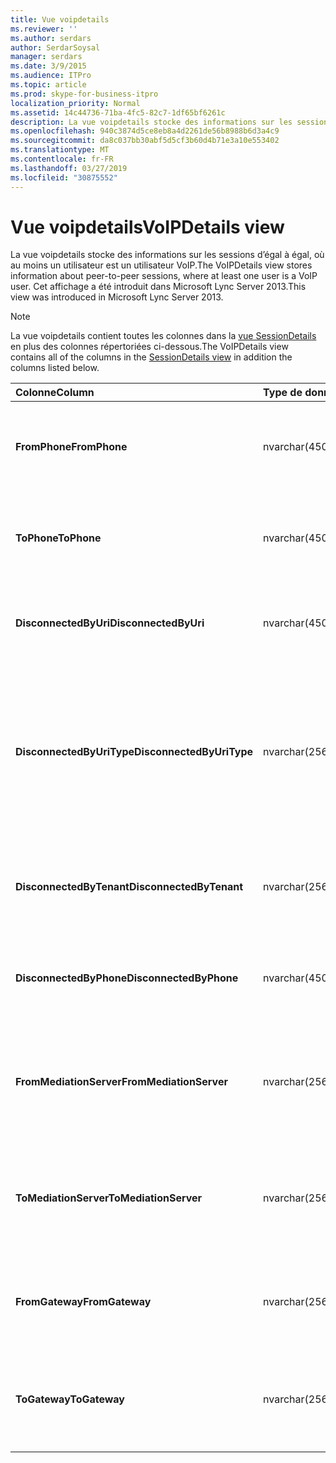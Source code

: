 ```yaml
---
title: Vue voipdetails
ms.reviewer: ''
ms.author: serdars
author: SerdarSoysal
manager: serdars
ms.date: 3/9/2015
ms.audience: ITPro
ms.topic: article
ms.prod: skype-for-business-itpro
localization_priority: Normal
ms.assetid: 14c44736-71ba-4fc5-82c7-1df65bf6261c
description: La vue voipdetails stocke des informations sur les sessions d’égal à égal, où au moins un utilisateur est un utilisateur VoIP. Cet affichage a été introduit dans Microsoft Lync Server 2013.
ms.openlocfilehash: 940c3874d5ce8eb8a4d2261de56b8988b6d3a4c9
ms.sourcegitcommit: da8c037bb30abf5d5cf3b60d4b71e3a10e553402
ms.translationtype: MT
ms.contentlocale: fr-FR
ms.lasthandoff: 03/27/2019
ms.locfileid: "30875552"
---
```

# <a name="voipdetails-view"></a><span data-ttu-id="2a70e-104">Vue voipdetails</span><span class="sxs-lookup"><span data-stu-id="2a70e-104">VoIPDetails view</span></span>
 
<span data-ttu-id="2a70e-105">La vue voipdetails stocke des informations sur les sessions d’égal à égal, où au moins un utilisateur est un utilisateur VoIP.</span><span class="sxs-lookup"><span data-stu-id="2a70e-105">The VoIPDetails view stores information about peer-to-peer sessions, where at least one user is a VoIP user.</span></span> <span data-ttu-id="2a70e-106">Cet affichage a été introduit dans Microsoft Lync Server 2013.</span><span class="sxs-lookup"><span data-stu-id="2a70e-106">This view was introduced in Microsoft Lync Server 2013.</span></span>
  
> [!NOTE]
> <span data-ttu-id="2a70e-107">La vue voipdetails contient toutes les colonnes dans la [vue SessionDetails](sessiondetails-0.md) en plus des colonnes répertoriées ci-dessous.</span><span class="sxs-lookup"><span data-stu-id="2a70e-107">The VoIPDetails view contains all of the columns in the [SessionDetails view](sessiondetails-0.md) in addition the columns listed below.</span></span>
  
|<span data-ttu-id="2a70e-108">**Colonne**</span><span class="sxs-lookup"><span data-stu-id="2a70e-108">**Column**</span></span>|<span data-ttu-id="2a70e-109">**Type de données**</span><span class="sxs-lookup"><span data-stu-id="2a70e-109">**Data Type**</span></span>|<span data-ttu-id="2a70e-110">**Détails**</span><span class="sxs-lookup"><span data-stu-id="2a70e-110">**Details**</span></span>|
|:-----|:-----|:-----|
|<span data-ttu-id="2a70e-111">**FromPhone**</span><span class="sxs-lookup"><span data-stu-id="2a70e-111">**FromPhone**</span></span> <br/> |<span data-ttu-id="2a70e-112">nvarchar(450)</span><span class="sxs-lookup"><span data-stu-id="2a70e-112">nvarchar(450)</span></span>  <br/> |<span data-ttu-id="2a70e-113">URI du téléphone de l’utilisateur ayant démarré la session.</span><span class="sxs-lookup"><span data-stu-id="2a70e-113">Phone URI of the user who started the session.</span></span>  <br/> |
|<span data-ttu-id="2a70e-114">**ToPhone**</span><span class="sxs-lookup"><span data-stu-id="2a70e-114">**ToPhone**</span></span> <br/> |<span data-ttu-id="2a70e-115">nvarchar(450)</span><span class="sxs-lookup"><span data-stu-id="2a70e-115">nvarchar(450)</span></span>  <br/> |<span data-ttu-id="2a70e-116">URI du téléphone de l’utilisateur ayant participé à la session.</span><span class="sxs-lookup"><span data-stu-id="2a70e-116">Phone URI of the user who joined the session.</span></span>  <br/> |
|<span data-ttu-id="2a70e-117">**DisconnectedByUri**</span><span class="sxs-lookup"><span data-stu-id="2a70e-117">**DisconnectedByUri**</span></span> <br/> |<span data-ttu-id="2a70e-118">nvarchar(450)</span><span class="sxs-lookup"><span data-stu-id="2a70e-118">nvarchar(450)</span></span>  <br/> |<span data-ttu-id="2a70e-119">URI de l’utilisateur qui a déconnecté la session.</span><span class="sxs-lookup"><span data-stu-id="2a70e-119">URI of the user who disconnected the session.</span></span>  <br/> |
|<span data-ttu-id="2a70e-120">**DisconnectedByUriType**</span><span class="sxs-lookup"><span data-stu-id="2a70e-120">**DisconnectedByUriType**</span></span> <br/> |<span data-ttu-id="2a70e-121">nvarchar(256)</span><span class="sxs-lookup"><span data-stu-id="2a70e-121">nvarchar(256)</span></span>  <br/> |<span data-ttu-id="2a70e-122">Type d’URI de l’utilisateur qui a déconnecté la session.</span><span class="sxs-lookup"><span data-stu-id="2a70e-122">Type of URI of the user who disconnected the session.</span></span> <span data-ttu-id="2a70e-123">Consultez la [table UriTypes](uritypes.md) pour plus d’informations.</span><span class="sxs-lookup"><span data-stu-id="2a70e-123">See the [UriTypes table](uritypes.md) for more information.</span></span> <br/> |
|<span data-ttu-id="2a70e-124">**DisconnectedByTenant**</span><span class="sxs-lookup"><span data-stu-id="2a70e-124">**DisconnectedByTenant**</span></span> <br/> |<span data-ttu-id="2a70e-125">nvarchar(256)</span><span class="sxs-lookup"><span data-stu-id="2a70e-125">nvarchar(256)</span></span>  <br/> |<span data-ttu-id="2a70e-126">Client de l’utilisateur qui a déconnecté la session.</span><span class="sxs-lookup"><span data-stu-id="2a70e-126">Tenant of the user who disconnected the session.</span></span>  <br/> |
|<span data-ttu-id="2a70e-127">**DisconnectedByPhone**</span><span class="sxs-lookup"><span data-stu-id="2a70e-127">**DisconnectedByPhone**</span></span> <br/> |<span data-ttu-id="2a70e-128">nvarchar(450)</span><span class="sxs-lookup"><span data-stu-id="2a70e-128">nvarchar(450)</span></span>  <br/> |<span data-ttu-id="2a70e-129">URI du téléphone de l’utilisateur qui a déconnecté la session.</span><span class="sxs-lookup"><span data-stu-id="2a70e-129">Phone URI of the user who disconnected the session.</span></span>  <br/> |
|<span data-ttu-id="2a70e-130">**FromMediationServer**</span><span class="sxs-lookup"><span data-stu-id="2a70e-130">**FromMediationServer**</span></span> <br/> |<span data-ttu-id="2a70e-131">nvarchar(256)</span><span class="sxs-lookup"><span data-stu-id="2a70e-131">nvarchar(256)</span></span>  <br/> |<span data-ttu-id="2a70e-132">Serveur de médiation utilisé par l’utilisateur ayant démarré la session.</span><span class="sxs-lookup"><span data-stu-id="2a70e-132">Mediation Server used by the user who started the session.</span></span>  <br/> |
|<span data-ttu-id="2a70e-133">**ToMediationServer**</span><span class="sxs-lookup"><span data-stu-id="2a70e-133">**ToMediationServer**</span></span> <br/> |<span data-ttu-id="2a70e-134">nvarchar(256)</span><span class="sxs-lookup"><span data-stu-id="2a70e-134">nvarchar(256)</span></span>  <br/> |<span data-ttu-id="2a70e-135">Serveur de médiation utilisé par l’utilisateur ayant participé à la session.</span><span class="sxs-lookup"><span data-stu-id="2a70e-135">Mediation Server used by the user who joined the session.</span></span>  <br/> |
|<span data-ttu-id="2a70e-136">**FromGateway**</span><span class="sxs-lookup"><span data-stu-id="2a70e-136">**FromGateway**</span></span> <br/> |<span data-ttu-id="2a70e-137">nvarchar(256)</span><span class="sxs-lookup"><span data-stu-id="2a70e-137">nvarchar(256)</span></span>  <br/> |<span data-ttu-id="2a70e-138">Passerelle utilisée par l’utilisateur ayant démarré la session.</span><span class="sxs-lookup"><span data-stu-id="2a70e-138">Gateway used by the user who started the session.</span></span>  <br/> |
|<span data-ttu-id="2a70e-139">**ToGateway**</span><span class="sxs-lookup"><span data-stu-id="2a70e-139">**ToGateway**</span></span> <br/> |<span data-ttu-id="2a70e-140">nvarchar(256)</span><span class="sxs-lookup"><span data-stu-id="2a70e-140">nvarchar(256)</span></span>  <br/> |<span data-ttu-id="2a70e-141">Passerelle utilisée par l’utilisateur ayant participé à la session.</span><span class="sxs-lookup"><span data-stu-id="2a70e-141">Gateway used by the user who joined the session.</span></span>  <br/> |
   

